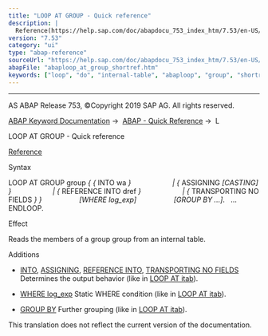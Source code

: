 ```yaml
---
title: "LOOP AT GROUP - Quick reference"
description: |
  Reference(https://help.sap.com/doc/abapdocu_753_index_htm/7.53/en-US/abaploop_at_group.htm) Syntax LOOP AT GROUP group   INTO wa    ASSIGNING <fs> CASTING    REFERENCE INTO dref    TRANSPORTING NO FIELDS   WHERE log_exp GROUP BY ....
version: "7.53"
category: "ui"
type: "abap-reference"
sourceUrl: "https://help.sap.com/doc/abapdocu_753_index_htm/7.53/en-US/abaploop_at_group_shortref.htm"
abapFile: "abaploop_at_group_shortref.htm"
keywords: ["loop", "do", "internal-table", "abaploop", "group", "shortref"]
---
```


* * *

AS ABAP Release 753, ©Copyright 2019 SAP AG. All rights reserved.

[ABAP Keyword Documentation](https://help.sap.com/doc/abapdocu_753_index_htm/7.53/en-US/abenabap.htm) →  [ABAP - Quick Reference](https://help.sap.com/doc/abapdocu_753_index_htm/7.53/en-US/abenabap_shortref.htm) →  L

LOOP AT GROUP - Quick reference

[Reference](https://help.sap.com/doc/abapdocu_753_index_htm/7.53/en-US/abaploop_at_group.htm)

Syntax

LOOP AT GROUP group *{* *{* INTO wa *}*
                    *|* *{* ASSIGNING <fs> *\[*CASTING*\]* *}*
                    *|* *{* REFERENCE INTO dref *}*
                    *|* *{* TRANSPORTING NO FIELDS *}* *}*
                  *\[*WHERE log\_exp*\]*
                  *\[*GROUP BY ...*\]*.
  ...
ENDLOOP.

Effect

Reads the members of a group group from an internal table.

Additions

-   [INTO](https://help.sap.com/doc/abapdocu_753_index_htm/7.53/en-US/abaploop_at_itab_result.htm), [ASSIGNING](https://help.sap.com/doc/abapdocu_753_index_htm/7.53/en-US/abaploop_at_itab_result.htm), [REFERENCE INTO](https://help.sap.com/doc/abapdocu_753_index_htm/7.53/en-US/abaploop_at_itab_result.htm), [TRANSPORTING NO FIELDS](https://help.sap.com/doc/abapdocu_753_index_htm/7.53/en-US/abaploop_at_itab_result.htm)
    Determines the output behavior (like in [LOOP AT itab](https://help.sap.com/doc/abapdocu_753_index_htm/7.53/en-US/abaploop_at_itab_shortref.htm)).
    
-   [WHERE log\_exp](https://help.sap.com/doc/abapdocu_753_index_htm/7.53/en-US/abaploop_at_itab_cond.htm)
    Static WHERE condition (like in [LOOP AT itab](https://help.sap.com/doc/abapdocu_753_index_htm/7.53/en-US/abaploop_at_itab_shortref.htm)).
    
-   [GROUP BY](https://help.sap.com/doc/abapdocu_753_index_htm/7.53/en-US/abaploop_at_itab_group_by.htm)
    Further grouping (like in [LOOP AT itab](https://help.sap.com/doc/abapdocu_753_index_htm/7.53/en-US/abaploop_at_itab_shortref.htm)).
    

This translation does not reflect the current version of the documentation.